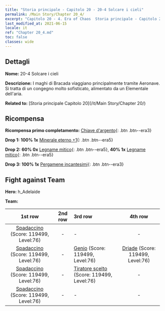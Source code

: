 ```yaml
---
title: "Storia principale - Capitolo 20 - 20-4 Solcare i cieli"
permalink: /Main Story/Chapter 20_4/
excerpt: "Capitolo 20 - 4. Era of Chaos  Storia principale - Capitolo 20_4. 20-4 Solcare i cieli"
last_modified_at: 2021-06-15
locale: it
ref: "Chapter 20_4.md"
toc: false
classes: wide
---
```


## Dettagli

 **Nome:** 20-4 Solcare i cieli

 **Descrizione:** I maghi di Bracada viaggiano principalmente tramite Aeronave. Si tratta di un congegno molto sofisticato, alimentato da un Elementale dell'aria.

 **Related to:** [Storia principale Capitolo 20](/it/Main Story/Chapter 20/)

## Ricompensa

 **Ricompensa primo completamento:** [Chiave d'argento](/ItemsIT/con_693/){: .btn .btn--era3}

 **Drop 1:** **100% 1x** [Minerale eterno +1](/ItemsIT/mat_68/){: .btn .btn--era5}

 **Drop 2:** **60% 0x** [Legname mitico](/ItemsIT/mat_62/){: .btn .btn--era5}, **40% 1x** [Legname mitico](/ItemsIT/mat_62/){: .btn .btn--era5}

 **Drop 3:** **100% 1x** [Pergamene incantesimi](/ItemsIT/con_694/){: .btn .btn--era3}


## Fight against Team
 **Hero:** h_Adelaide

 **Team:**


  | 1st row | 2nd row | 3rd row | 4th row |
  |:----:|:----:|:----|:----:|
  | [Spadaccino](/it/units/Swordsman/) (Score: 119499, Level:76)  | - | - | - |
  | [Spadaccino](/it/units/Swordsman/) (Score: 119499, Level:76)  | - | [Genio](/it/units/Genie/) (Score: 119499, Level:76)  | [Driade](/it/units/Sprite/) (Score: 119499, Level:76)  |
  | [Spadaccino](/it/units/Swordsman/) (Score: 119499, Level:76)  | - | [Tiratore scelto](/it/units/Marksman/) (Score: 119499, Level:76)  | - |
  | [Spadaccino](/it/units/Swordsman/) (Score: 119499, Level:76)  | - | - | - |


